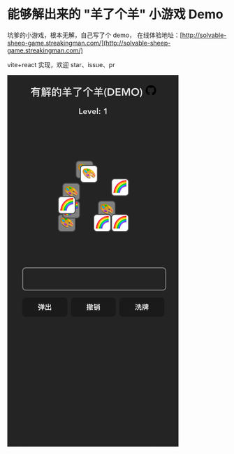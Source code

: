 # 能够解出来的 "羊了个羊" 小游戏 Demo

坑爹的小游戏，根本无解，自己写了个 demo，
在线体验地址：[http://solvable-sheep-game.streakingman.com/](http://solvable-sheep-game.streakingman.com/)

vite+react 实现，欢迎 star、issue、pr

![img.png](public/preview.png)

